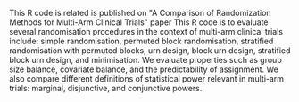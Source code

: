 This R code is related is published on "A Comparison of Randomization Methods for Multi-Arm Clinical Trials" paper
This R code is to evaluate several randomisation procedures in the context of multi-arm clinical trials include: 
simple randomisation, permuted block randomisation, stratified randomisation with permuted blocks, urn design, block urn design, stratified block urn design, and minimisation. 
We evaluate properties such as group size balance, covariate balance, and the predictability of assignment. 
We also compare different definitions of statistical power relevant in multi-arm trials: marginal, disjunctive, and conjunctive powers. 

